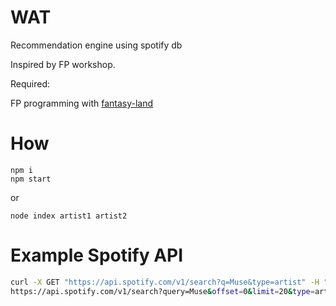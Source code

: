 # WAT

Recommendation engine using spotify db

Inspired by FP workshop.

Required:

FP programming with [fantasy-land](https://github.com/fantasyland/fantasy-land)

# How
```
npm i 
npm start
```
or 
```
node index artist1 artist2
```

# Example Spotify API

```bash
curl -X GET "https://api.spotify.com/v1/search?q=Muse&type=artist" -H "Accept: application/json"
https://api.spotify.com/v1/search?query=Muse&offset=0&limit=20&type=artist
```
